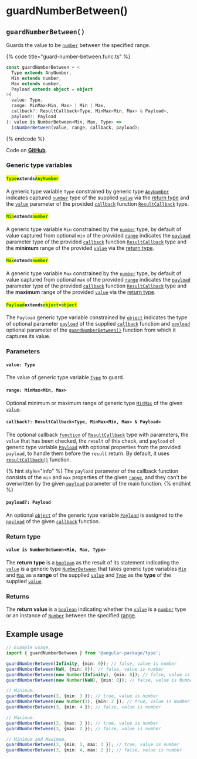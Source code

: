 # guardNumberBetween()

## `guardNumberBetween()`

Guards the value to be [`number`](https://developer.mozilla.org/en-US/docs/Web/JavaScript/Reference/Global\_Objects/Number) between the specified range.

{% code title="guard-number-between.func.ts" %}
```typescript
const guardNumberBetween = <
  Type extends AnyNumber,
  Min extends number,
  Max extends number,
  Payload extends object = object
>(
  value: Type,
  range: MinMax<Min, Max> | Min | Max,
  callback?: ResultCallback<Type, MinMax<Min, Max> & Payload>,
  payload?: Payload
): value is NumberBetween<Min, Max, Type> =>
  isNumberBetween(value, range, callback, payload);
```
{% endcode %}

Code on [**GitHub**](https://github.com/angular-package/type/blob/5.0.x/src/guard/lib/guard-number-between.func.ts).

### Generic type variables

#### <mark style="color:green;">**`Type`**</mark>**`extends`**<mark style="color:green;">**`AnyNumber`**</mark>

A generic type variable `Type` constrained by generic type [`AnyNumber`](../types/anynumber.md) indicates captured [`number`](https://www.typescriptlang.org/docs/handbook/basic-types.html#number) type of the supplied [`value`](guardnumberbetween.md#value-type) via the [return type](guardnumberbetween.md#return-type) and the [`value`](../types/resultcallback.md#value-value) parameter of the provided [`callback`](guardnumberbetween.md#callback-resultcallback-less-than-bigint-payload-greater-than) function [`ResultCallback`](../types/resultcallback.md) type.

#### <mark style="color:green;">**`Min`**</mark>**`extends`**<mark style="color:green;">**`number`**</mark>

A generic type variable `Min` constrained by the [`number`](https://www.typescriptlang.org/docs/handbook/basic-types.html#number) type, by default of value captured from optional `min` of the provided [`range`](guardnumberbetween.md#range-minmax-less-than-min-max-greater-than) indicates the [`payload`](../types/resultcallback.md#payload-payload) parameter type of the provided [`callback`](guardnumberbetween.md#callback-resultcallback-less-than-type-payload-greater-than) function [`ResultCallback`](../types/resultcallback.md) type and the **minimum** range of the provided [`value`](guardnumberbetween.md#value-type) via the [return type](guardnumberbetween.md#return-type).

#### <mark style="color:green;">**`Max`**</mark>**`extends`**<mark style="color:green;">**`number`**</mark>

A generic type variable `Max` constrained by the [`number`](https://www.typescriptlang.org/docs/handbook/basic-types.html#number) type, by default of value captured from optional `max` of the provided [`range`](guardnumberbetween.md#range-minmax-less-than-min-max-greater-than) indicates the [`payload`](../types/resultcallback.md#payload-payload) parameter type of the provided [`callback`](guardnumberbetween.md#callback-resultcallback-less-than-type-payload-greater-than) function [`ResultCallback`](../types/resultcallback.md) type and the **maximum** range of the provided [`value`](guardnumberbetween.md#value-type) via the [return type](guardnumberbetween.md#return-type).

#### <mark style="color:green;">**`Payload`**</mark>**`extends`**<mark style="color:green;">**`object`**</mark>**`=`**<mark style="color:green;">**`object`**</mark>

The `Payload` generic type variable constrained by [`object`](https://www.typescriptlang.org/docs/handbook/basic-types.html#object) indicates the type of optional parameter [`payload`](../types/resultcallback.md#payload-payload) of the supplied [`callback`](guardnumberbetween.md#callback-resultcallback-less-than-type-payload-greater-than) function and [`payload`](guardnumberbetween.md#payload-payload) optional parameter of the [`guardNumberBetween()`](guardnumberbetween.md#guardnumberbetween) function from which it captures its value.

### Parameters

#### `value: Type`

The value of generic type variable [`Type`](guardnumberbetween.md#typeextendsanynumber) to guard.

#### `range: MinMax<Min, Max>`

Optional minimum or maximum range of generic type [`MinMax`](../interfaces/minmax.md) of the given [`value`](guardnumberbetween.md#value-type).

#### `callback?: ResultCallback<Type, MinMax<Min, Max> & Payload>`

The optional callback [`function`](https://developer.mozilla.org/en-US/docs/Web/JavaScript/Guide/Functions) of [`ResultCallback`](../types/resultcallback.md) type with parameters, the `value` that has been checked, the `result` of this check, and `payload` of generic type variable [`Payload`](guardnumberbetween.md#payloadextendsobject-object) with optional properties from the provided `payload`, to handle them before the `result` return. By default, it uses [`resultCallback()`](../helper/resultcallback.md) function.

{% hint style="info" %}
The `payload` parameter of the callback function consists of the `min` and `max` properties of the given [`range`](guardnumberbetween.md#range-minmax-less-than-min-max-greater-than), and they can't be overwritten by the given [`payload`](guardnumberbetween.md#payload-payload) parameter of the main function.
{% endhint %}

#### `payload?: Payload`

An optional [`object`](https://developer.mozilla.org/en-US/docs/Web/JavaScript/Reference/Global\_Objects/Object) of the generic type variable [`Payload`](guardnumberbetween.md#payloadextendsobject-object) is assigned to the [`payload`](../types/resultcallback.md#payload-payload) of the given [`callback`](guardnumberbetween.md#callback-resultcallback-less-than-bigint-payload-greater-than) function.

### Return type

#### `value is NumberBetween<Min, Max, Type>`

The **return type** is a [`boolean`](https://www.typescriptlang.org/docs/handbook/basic-types.html#boolean) as the result of its statement indicating the [`value`](guardnumberbetween.md#value-type) is a generic type [`NumberBetween`](../types/numberbetween.md) that takes generic type variables [`Min`](guardnumberbetween.md#minextendsnumber) and [`Max`](guardnumberbetween.md#maxextendsnumber) as a **range** of the supplied [`value`](guardnumberbetween.md#value-type) and [`Type`](guardnumberbetween.md#typeextendsanynumber) as the **type** of the supplied [`value`](guardnumberbetween.md#value-type).

### Returns

The **return value** is a [`boolean`](https://developer.mozilla.org/en-US/docs/Web/JavaScript/Reference/Global\_Objects/Boolean) indicating whether the [`value`](guardnumberbetween.md#value-type) is a [`number`](https://developer.mozilla.org/en-US/docs/Web/JavaScript/Reference/Global\_Objects/Number) type or an instance of [`Number`](https://developer.mozilla.org/en-US/docs/Web/JavaScript/Reference/Global\_Objects/Number) between the specified [range](guardnumberbetween.md#range-minmax-less-than-min-max-greater-than).

## Example usage

```typescript
// Example usage.
import { guardNumberBetween } from '@angular-package/type';

guardNumberBetween(Infinity, {min: 0}); // false, value is number
guardNumberBetween(NaN, {min: 0}); // false, value is number
guardNumberBetween(new Number(Infinity), {min: 0}); // false, value is Number
guardNumberBetween(new Number(NaN), {min: 0}); // false, value is Number

// Minimum.
guardNumberBetween(3, {min: 3 }); // true, value is number
guardNumberBetween(new Number(3), {min: 2 }); // true, value is Number
guardNumberBetween(3, {min: 4 }); // false, value is number

// Maximum.
guardNumberBetween(3, {max: 3 }); // true, value is number
guardNumberBetween(3, {max: 2 }); // false, value is number

// Minimum and Maximum.
guardNumberBetween(3, {min: 1, max: 3 }); // true, value is number
guardNumberBetween(3, {min: 4, max: 2 }); // false, value is number
```
